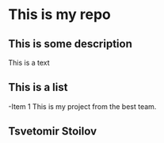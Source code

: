 # This is my repo
## This is some description

This is a text

## This is a list
-Item 1
This is my project from the best team.

## Tsvetomir Stoilov